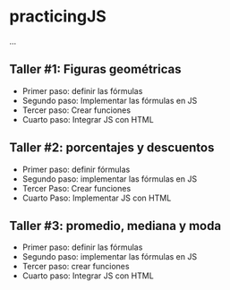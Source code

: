 # practicingJS

...

## Taller #1: Figuras geométricas


- Primer paso: definir las fórmulas
- Segundo paso:  Implementar las fórmulas en JS
- Tercer paso: Crear funciones
- Cuarto paso: Integrar JS con HTML

## Taller #2: porcentajes y descuentos

- Primer paso: definir fórmulas
- Segundo paso: implementar las fórmulas en JS
- Tercer Paso: Crear funciones
- Cuarto Paso: Implementar JS con HTML

## Taller #3: promedio, mediana y moda

- Primer paso: definir las fórmulas
- Segundo paso: implementar las fórmulas en JS
- Tercer paso: crear funciones
- Cuarto paso: Integrar JS con HTML
